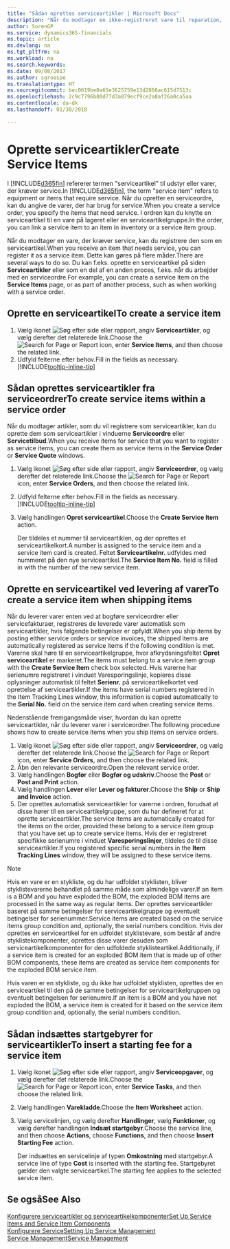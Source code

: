 ```yaml
---
title: "Sådan oprettes serviceartikler | Microsoft Docs"
description: "Når du modtager en ikke-registreret vare til reparation, kan du registrere den som en serviceartikel."
author: SorenGP
ms.service: dynamics365-financials
ms.topic: article
ms.devlang: na
ms.tgt_pltfrm: na
ms.workload: na
ms.search.keywords: 
ms.date: 09/08/2017
ms.author: sgroespe
ms.translationtype: HT
ms.sourcegitcommit: bec0619be0a65e3625759e13d2866ac615d7513c
ms.openlocfilehash: 2c9c7796b80d77d3a879ecf9ce2a8af26a0ca5aa
ms.contentlocale: da-dk
ms.lasthandoff: 01/30/2018

---
```

# <a name="create-service-items"></a><span data-ttu-id="433c5-103">Oprette serviceartikler</span><span class="sxs-lookup"><span data-stu-id="433c5-103">Create Service Items</span></span>
<span data-ttu-id="433c5-104">I [!INCLUDE[d365fin](includes/d365fin_md.md)] refererer termen "serviceartikel" til udstyr eller varer, der kræver service.</span><span class="sxs-lookup"><span data-stu-id="433c5-104">In [!INCLUDE[d365fin](includes/d365fin_md.md)], the term "service item" refers to equipment or items that require service.</span></span> <span data-ttu-id="433c5-105">Når du opretter en serviceordre, kan du angive de varer, der har brug for service.</span><span class="sxs-lookup"><span data-stu-id="433c5-105">When you create a service order, you specify the items that need service.</span></span> <span data-ttu-id="433c5-106">I ordren kan du knytte en serviceartikel til en vare på lageret eller en serviceartikelgruppe.</span><span class="sxs-lookup"><span data-stu-id="433c5-106">In the order, you can link a service item to an item in inventory or a service item group.</span></span>    

<span data-ttu-id="433c5-107">Når du modtager en vare, der kræver service, kan du registrere den som en serviceartikel.</span><span class="sxs-lookup"><span data-stu-id="433c5-107">When you receive an item that needs service, you can register it as a service item.</span></span> <span data-ttu-id="433c5-108">Dette kan gøres på flere måder.</span><span class="sxs-lookup"><span data-stu-id="433c5-108">There are several ways to do so.</span></span> <span data-ttu-id="433c5-109">Du kan f.eks. oprette en serviceartikel på siden **Serviceartikler** eller som en del af en anden proces, f.eks. når du arbejder med en serviceordre.</span><span class="sxs-lookup"><span data-stu-id="433c5-109">For example, you can create a service item on the **Service Items** page, or as part of another process, such as when working with a service order.</span></span>   

## <a name="to-create-a-service-item"></a><span data-ttu-id="433c5-110">Oprette en serviceartikel</span><span class="sxs-lookup"><span data-stu-id="433c5-110">To create a service item</span></span>  
1. <span data-ttu-id="433c5-111">Vælg ikonet ![Søg efter side eller rapport](media/ui-search/search_small.png "Ikonet Søg efter side eller rapport"), angiv **Serviceartikler**, og vælg derefter det relaterede link.</span><span class="sxs-lookup"><span data-stu-id="433c5-111">Choose the ![Search for Page or Report](media/ui-search/search_small.png "Search for Page or Report icon") icon, enter **Service Items**, and then choose the related link.</span></span>
2. <span data-ttu-id="433c5-112">Udfyld felterne efter behov.</span><span class="sxs-lookup"><span data-stu-id="433c5-112">Fill in the fields as necessary.</span></span> [!INCLUDE[tooltip-inline-tip](includes/tooltip-inline-tip_md.md)]  

## <a name="to-create-service-items-within-a-service-order"></a><span data-ttu-id="433c5-113">Sådan oprettes serviceartikler fra serviceordrer</span><span class="sxs-lookup"><span data-stu-id="433c5-113">To create service items within a service order</span></span>  
<span data-ttu-id="433c5-114">Når du modtager artikler, som du vil registrere som serviceartikler, kan du oprette dem som serviceartikler i vinduerne **Serviceordre** eller **Servicetilbud**.</span><span class="sxs-lookup"><span data-stu-id="433c5-114">When you receive items for service that you want to register as service items, you can create them as service items in the **Service Order** or **Service Quote** windows.</span></span>  

1. <span data-ttu-id="433c5-115">Vælg ikonet ![Søg efter side eller rapport](media/ui-search/search_small.png "Ikonet Søg efter side eller rapport"), angiv **Serviceordrer**, og vælg derefter det relaterede link.</span><span class="sxs-lookup"><span data-stu-id="433c5-115">Choose the ![Search for Page or Report](media/ui-search/search_small.png "Search for Page or Report icon") icon, enter **Service Orders**, and then choose the related link.</span></span>  
2. <span data-ttu-id="433c5-116">Udfyld felterne efter behov.</span><span class="sxs-lookup"><span data-stu-id="433c5-116">Fill in the fields as necessary.</span></span> [!INCLUDE[tooltip-inline-tip](includes/tooltip-inline-tip_md.md)]  
3. <span data-ttu-id="433c5-117">Vælg handlingen **Opret serviceartikel**.</span><span class="sxs-lookup"><span data-stu-id="433c5-117">Choose the **Create Service Item** action.</span></span>  

    <span data-ttu-id="433c5-118">Der tildeles et nummer til serviceartiklen, og der oprettes et serviceartikelkort.</span><span class="sxs-lookup"><span data-stu-id="433c5-118">A number is assigned to the service item and a service item card is created.</span></span> <span data-ttu-id="433c5-119">Feltet **Serviceartikelnr.** udfyldes med nummeret på den nye serviceartikel.</span><span class="sxs-lookup"><span data-stu-id="433c5-119">The **Service Item No.** field is filled in with the number of the new service item.</span></span>

## <a name="to-create-a-service-item-when-shipping-items"></a><span data-ttu-id="433c5-120">Oprette en serviceartikel ved levering af varer</span><span class="sxs-lookup"><span data-stu-id="433c5-120">To create a service item when shipping items</span></span>  
<span data-ttu-id="433c5-121">Når du leverer varer enten ved at bogføre serviceordrer eller servicefakturaer, registreres de leverede varer automatisk som serviceartikler, hvis følgende betingelser er opfyldt.</span><span class="sxs-lookup"><span data-stu-id="433c5-121">When you ship items by posting either service orders or service invoices, the shipped items are automatically registered as service items if the following condition is met.</span></span> <span data-ttu-id="433c5-122">Varerne skal høre til en serviceartikelgruppe, hvor afkrydsningsfeltet **Opret serviceartikel** er markeret.</span><span class="sxs-lookup"><span data-stu-id="433c5-122">The items must belong to a service item group with the **Create Service Item** check box selected.</span></span> <span data-ttu-id="433c5-123">Hvis varerne har serienumre registreret i vinduet Varesporingslinje, kopieres disse oplysninger automatisk til feltet **Serienr.** på serviceartikelkortet ved oprettelse af serviceartikler.</span><span class="sxs-lookup"><span data-stu-id="433c5-123">If the items have serial numbers registered in the Item Tracking Lines window, this information is copied automatically to the **Serial No.** field on the service item card when creating service items.</span></span>  

<span data-ttu-id="433c5-124">Nedenstående fremgangsmåde viser, hvordan du kan oprette serviceartikler, når du leverer varer i serviceordrer.</span><span class="sxs-lookup"><span data-stu-id="433c5-124">The following procedure shows how to create service items when you ship items on service orders.</span></span>  

1. <span data-ttu-id="433c5-125">Vælg ikonet ![Søg efter side eller rapport](media/ui-search/search_small.png "Ikonet Søg efter side eller rapport"), angiv **Serviceordrer**, og vælg derefter det relaterede link.</span><span class="sxs-lookup"><span data-stu-id="433c5-125">Choose the ![Search for Page or Report](media/ui-search/search_small.png "Search for Page or Report icon") icon, enter **Service Orders**, and then choose the related link.</span></span>  
2. <span data-ttu-id="433c5-126">Åbn den relevante serviceordre.</span><span class="sxs-lookup"><span data-stu-id="433c5-126">Open the relevant service order.</span></span>  
3. <span data-ttu-id="433c5-127">Vælg handlingen **Bogfør** eller **Bogfør og udskriv**.</span><span class="sxs-lookup"><span data-stu-id="433c5-127">Choose the **Post** or **Post and Print** action.</span></span>  
4. <span data-ttu-id="433c5-128">Vælg handlingen **Lever** eller **Lever og fakturer**.</span><span class="sxs-lookup"><span data-stu-id="433c5-128">Choose the **Ship** or **Ship and Invoice** action.</span></span>  
5. <span data-ttu-id="433c5-129">Der oprettes automatisk serviceartikler for varerne i ordren, forudsat at disse hører til en serviceartikelgruppe, som du har defineret for at oprette serviceartikler.</span><span class="sxs-lookup"><span data-stu-id="433c5-129">The service items are automatically created for the items on the order, provided these belong to a service item group that you have set up to create service items.</span></span> <span data-ttu-id="433c5-130">Hvis der er registreret specifikke serienumre i vinduet **Varesporingslinjer**, tildeles de til disse serviceartikler.</span><span class="sxs-lookup"><span data-stu-id="433c5-130">If you registered specific serial numbers in the **Item Tracking Lines** window, they will be assigned to these service items.</span></span>  

> [!NOTE]  
>  <span data-ttu-id="433c5-131">Hvis en vare er en stykliste, og du har udfoldet styklisten, bliver styklistevarerne behandlet på samme måde som almindelige varer.</span><span class="sxs-lookup"><span data-stu-id="433c5-131">If an item is a BOM and you have exploded the BOM, the exploded BOM items are processed in the same way as regular items.</span></span> <span data-ttu-id="433c5-132">Der oprettes serviceartikler baseret på samme betingelser for serviceartikelgruppe og eventuelt betingelser for serienummer.</span><span class="sxs-lookup"><span data-stu-id="433c5-132">Service items are created based on the service items group condition and, optionally, the serial numbers condition.</span></span> <span data-ttu-id="433c5-133">Hvis der oprettes en serviceartikel for en udfoldet styklistevare, som består af andre styklistekomponenter, oprettes disse varer desuden som serviceartikelkomponenter for den udfoldede styklisteartikel.</span><span class="sxs-lookup"><span data-stu-id="433c5-133">Additionally, if a service item is created for an exploded BOM item that is made up of other BOM components, these items are created as service item components for the exploded BOM service item.</span></span>  
>   
>  <span data-ttu-id="433c5-134">Hvis varen er en stykliste, og du ikke har udfoldet styklisten, oprettes der en serviceartikel til den på de samme betingelser for serviceartikelgruppen og eventuelt betingelsen for serienumre.</span><span class="sxs-lookup"><span data-stu-id="433c5-134">If an item is a BOM and you have not exploded the BOM, a service item is created for it based on the service item group condition and, optionally, the serial numbers condition.</span></span>  

## <a name="to-insert-a-starting-fee-for-a-service-item"></a><span data-ttu-id="433c5-135">Sådan indsættes startgebyrer for serviceartikler</span><span class="sxs-lookup"><span data-stu-id="433c5-135">To insert a starting fee for a service item</span></span>
1. <span data-ttu-id="433c5-136">Vælg ikonet ![Søg efter side eller rapport](media/ui-search/search_small.png "Ikonet Søg efter side eller rapport"), angiv **Serviceopgaver**, og vælg derefter det relaterede link.</span><span class="sxs-lookup"><span data-stu-id="433c5-136">Choose the ![Search for Page or Report](media/ui-search/search_small.png "Search for Page or Report icon") icon, enter **Service Tasks**, and then choose the related link.</span></span>
2. <span data-ttu-id="433c5-137">Vælg handlingen **Varekladde**.</span><span class="sxs-lookup"><span data-stu-id="433c5-137">Choose the **Item Worksheet** action.</span></span>
3. <span data-ttu-id="433c5-138">Vælg servicelinjen, og vælg derefter **Handlinger**, vælg **Funktioner**, og vælg derefter handlingen **Indsæt startgebyr**.</span><span class="sxs-lookup"><span data-stu-id="433c5-138">Choose the service line, and then choose **Actions**, choose **Functions**, and then choose **Insert Starting Fee** action.</span></span>  

    <span data-ttu-id="433c5-139">Der indsættes en servicelinje af typen **Omkostning** med startgebyr.</span><span class="sxs-lookup"><span data-stu-id="433c5-139">A service line of type **Cost** is inserted with the starting fee.</span></span> <span data-ttu-id="433c5-140">Startgebyret gælder den valgte serviceartikel.</span><span class="sxs-lookup"><span data-stu-id="433c5-140">The starting fee applies to the selected service item.</span></span>

## <a name="see-also"></a><span data-ttu-id="433c5-141">Se også</span><span class="sxs-lookup"><span data-stu-id="433c5-141">See Also</span></span>  
[<span data-ttu-id="433c5-142">Konfigurere serviceartikler og serviceartikelkomponenter</span><span class="sxs-lookup"><span data-stu-id="433c5-142">Set Up Service Items and Service Item Components</span></span>](service-how-setup-service-items.md)  
[<span data-ttu-id="433c5-143">Konfigurere Service</span><span class="sxs-lookup"><span data-stu-id="433c5-143">Setting Up Service Management</span></span>](service-setup-service.md)  
[<span data-ttu-id="433c5-144">Service Management</span><span class="sxs-lookup"><span data-stu-id="433c5-144">Service Management</span></span>](service-service.md)  

